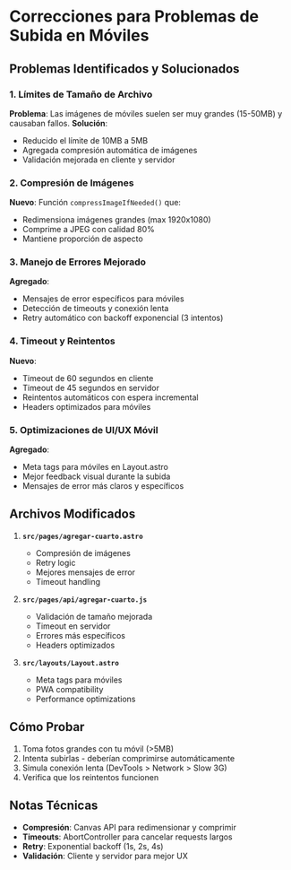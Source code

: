 # Correcciones para Problemas de Subida en Móviles

## Problemas Identificados y Solucionados

### 1. **Límites de Tamaño de Archivo**

**Problema**: Las imágenes de móviles suelen ser muy grandes (15-50MB) y causaban fallos.
**Solución**:

- Reducido el límite de 10MB a 5MB
- Agregada compresión automática de imágenes
- Validación mejorada en cliente y servidor

### 2. **Compresión de Imágenes**

**Nuevo**: Función `compressImageIfNeeded()` que:

- Redimensiona imágenes grandes (max 1920x1080)
- Comprime a JPEG con calidad 80%
- Mantiene proporción de aspecto

### 3. **Manejo de Errores Mejorado**

**Agregado**:

- Mensajes de error específicos para móviles
- Detección de timeouts y conexión lenta
- Retry automático con backoff exponencial (3 intentos)

### 4. **Timeout y Reintentos**

**Nuevo**:

- Timeout de 60 segundos en cliente
- Timeout de 45 segundos en servidor
- Reintentos automáticos con espera incremental
- Headers optimizados para móviles

### 5. **Optimizaciones de UI/UX Móvil**

**Agregado**:

- Meta tags para móviles en Layout.astro
- Mejor feedback visual durante la subida
- Mensajes de error más claros y específicos

## Archivos Modificados

1. **`src/pages/agregar-cuarto.astro`**

   - Compresión de imágenes
   - Retry logic
   - Mejores mensajes de error
   - Timeout handling

2. **`src/pages/api/agregar-cuarto.js`**

   - Validación de tamaño mejorada
   - Timeout en servidor
   - Errores más específicos
   - Headers optimizados

3. **`src/layouts/Layout.astro`**
   - Meta tags para móviles
   - PWA compatibility
   - Performance optimizations

## Cómo Probar

1. Toma fotos grandes con tu móvil (>5MB)
2. Intenta subirlas - deberían comprimirse automáticamente
3. Simula conexión lenta (DevTools > Network > Slow 3G)
4. Verifica que los reintentos funcionen

## Notas Técnicas

- **Compresión**: Canvas API para redimensionar y comprimir
- **Timeouts**: AbortController para cancelar requests largos
- **Retry**: Exponential backoff (1s, 2s, 4s)
- **Validación**: Cliente y servidor para mejor UX
